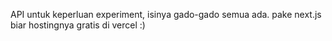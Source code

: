 API untuk keperluan experiment, isinya gado-gado semua ada. pake next.js biar hostingnya gratis di vercel :)
